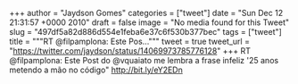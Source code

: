 
+++
author = "Jaydson Gomes"
categories = ["tweet"]
date = "Sun Dec 12 21:31:57 +0000 2010"
draft = false
image = "No media found for this Tweet"
slug = "497df5a82d886d554e1feba6e37c6f530b377bec"
tags = ["tweet"]
title = """RT @filpamplona: Este Pos..."""
tweet = true
tweet_url = "https://twitter.com/jaydson/status/14069973785776128"
+++
RT @filpamplona: Este Post do @vquaiato  me lembra a frase infeliz '25 anos metendo a mão no código"  http://bit.ly/eY2EDn
